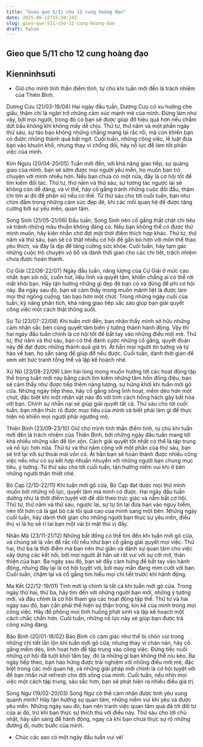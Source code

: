 ```yaml
---
title: "Gieo que 5/11 cho 12 cung hoàng đạo"
date: 2025-06-12T15:50:24Z
slug: gieo-que-511-cho-12-cung-hoang-dao
draft: false
---
```


## Gieo que 5/11 cho 12 cung hoàng đạo

## Kienninhsuti

- Giữ cho mình tinh thần điềm tĩnh, tự chủ khi tuần mới đến là trách nhiệm của Thiên Bình.
 

 
 


 
 
Dương Cưu (21/03-19/04)
Hai ngày đầu tuần, Dương Cưu có xu hướng che giấu, thậm chí là ngăn trở những cảm xúc mạnh mẽ của mình. Đừng làm như vậy, bởi mọi người, trong đó có bạn sẽ được giúp đỡ hiệu quả hơn nếu chấm dứt bầu không khí không mấy dễ chịu. Thứ tư, thứ năm và một phần ngày thứ sáu, sự táo bạo không những chẳng mang lại rắc rối, mà còn khiến bạn có được những thành quả bất ngờ. Cuối tuần, những công việc, lề luật đưa bạn vào khuôn khổ, nhưng thay vì chống đối, hãy nỗ lực để làm tốt phần việc của mình.
 
Kim Ngưu (20/04-20/05)
Tuần mới đến, với khả năng giao tiếp, sự quảng giao của mình, bạn sẽ sớm được mọi người yêu mến, họ muốn bạn trò chuyện với mình nhiều hơn. Nếu bạn chưa có một nửa, đây là cơ hội tốt để tìm kiếm đối tác. Thứ tư, thứ năm và thứ sáu, sự tương tác ngược lại sẽ không còn dễ dàng, và vì thế, hãy cố gắng tránh những cuộc đối đầu, thậm chí tìm ai đó để phân xử nếu có thể. Từ thứ sáu cho tới cuối tuần, bạn như chìm đắm trong những cảm xúc đẹp đẽ, khi các mối quan hệ đề được tăng cường bởi sự yêu mến, quan tâm.
 
Song Sinh (21/05-21/06)
Đầu tuần, Song Sinh nên cố gắng thắt chặt chi tiêu và tránh những mâu thuẫn không đáng có. Nếu bạn không thể có được thứ mình muốn, hãy kiên nhẫn chờ đợi một thời điểm thích hợp khác. Thứ tư, thứ năm và thứ sáu, bạn sẽ có thật nhiều cơ hội để gắn bó hơn với môn thể thao yêu thích, và đây là dịp để tăng cường sức khỏe. Cuối tuần, hãy tạm gác những cuộc trò chuyện vô bổ và dành thời gian cho các chi tiết, trách nhiệm chưa được hoàn thành.
 
Cự Giải (22/06-22/07)
Ngày đầu tuần, năng lượng của Cự Giải ở mức cao nhất: bạn sôi nổi, cuốn hút, liều lĩnh và quyết tâm, khiến chẳng ai có thể rời mắt khỏi bạn. Hãy tận hưởng những gì đẹp đẽ bạn có và đừng để phí cơ hội này. Ba ngày sau đó, bạn sẽ cảm thấy mong muốn mãnh liệt là được làm mọi thứ ngông cuồng, táo bạo hơn một chút. Trong những ngày cuối của tuần, kỹ năng phân tích, khả năng giao tiếp sắc sảo giúp bạn giải quyết công việc một cách thật thông suốt.
 
Sư Tử (23/07-22/08)
Khi tuần mới đến, bạn nhận thấy mình sở hữu những cảm nhận sắc bén cùng quyết tâm biến ý tưởng thành hành động. Vậy thì hai ngày đầu tuần chính là cơ hội tốt để bắt tay vào những điều mới mẻ. Thứ tư, thứ năm và thứ sáu, bạn có thể đánh cược những cố gắng, quyết đoán này để đạt được những thành quả giá trị. Ắt hẳn mọi người tin tưởng và tự hào về bạn, họ sẵn sàng để giúp đỡ nếu được. Cuối tuần, dành thời gian để xem xét bức tranh tổng thể và lập kế hoạch nhé.
 
Xử Nữ (23/08-22/09)
Làm hài lòng mong muốn hướng tới các hoạt động tập thể trong tuần mới này bằng cách tìm kiếm những tâm hồn đồng điệu, bạn sẽ cảm thấy như được tiếp thêm năng lượng, sự hứng khởi khi tuần mới gõ cửa. Những ngày tiếp theo, hãy cố gắng sống linh hoạt, mềm dẻo hơn một chút, đặc biệt khi một nhân vật nào đó với tính cách hống hách gây bất hòa với bạn. Chính sự nhẫn nại sẽ giúp giải quyết tất cả. Thứ sáu cho tới cuối tuần, bạn nhận thức rõ được mục tiêu của mình và biết phải làm gì để thực hiện nó khiến mọi người phải ngưỡng mộ.
 
Thiên Bình (23/09-23/10)
Giữ cho mình tinh thần điềm tĩnh, tự chủ khi tuần mới đến là trách nhiệm của Thiên Bình, bởi những ngày đầu tuần mang tới khá nhiều những vấn đề lộn xộn. Cách giải quyết tốt nhất có thể là tập trung và nỗ lực hơn nữa. Thứ tư và thư năm cộng với một phần của thứ sáu, bạn sẽ trở lại với sự thoải mái vốn có. Ắt hẳn bạn sẽ hoàn thành được nhiều công việc nếu như có sự kết hợp nhuần nhuyễn với những người bạn chung mục tiêu, ý tưởng. Từ thứ sáu cho tới cuối tuần, tận hưởng niềm vui khi ở bên những người thân thiết nhé.
 
Bò Cạp (2/10-22/11)
Khi tuần mới gõ cửa, Bò Cạp đạt được mọi thứ mình muốn bởi những nỗ lực, quyết tâm mà mình có được. Hai ngày đầu tuần dường như là thời điểm tuyệt vời để dõi theo trực giác và nắm bắt cơ hội. Thứ tư, thứ năm và thứ sáu, ngược lại, sự tự tin lại đưa bạn vào nguy hiểm, nên tốt hơn cả là gạt bỏ cái tôi quá cao của mình sang một bên. Những ngày cuối tuần, hãy dành thời gian cho những người bạn thực sự yêu mến, điều thú vị là họ sẽ rỉ tai bạn một vài bí mật thú vị đấy.
 
Nhân Mã (23/11-21/12)
Những bất đồng có thể tìm đến khi tuần mới gõ cửa, và chúng sẽ là vấn đề rắc rối nếu như bạn cố gắng giải quyết mọi việc. Thứ hai, thứ ba là thời điểm mà bạn nên thư giãn và dành sự quan tâm cho việc xây dựng các kết nối, bởi mọi người ắt hẳn sẽ rất vui với sự cởi mở, thân thiện của bạn. Ba ngày sau đó, bạn sẽ đầy cảm hứng để bắt tay vào hành động, nhưng đây lại là cơ hội tuyệt vời, bởi may mắn đang mỉm cười với bạn. Cuối tuần, chậm lại và cố gắng tìm hiểu mọi chi tiết trước khi hành động.
 
Ma Kết (22/12-19/01)
Tính mới lạ chính là tất cả khi tuần mới gõ cửa. Trong ngày thứ hai, thứ ba, hãy tìm đến với những người bạn mới, những ý tưởng mới, và đâu chính là cơ hội tham gia các hoạt động tập thể. Thứ tư và hai ngày sau đó, bạn cần phải thể hiện sự thận trọng, kín kẽ của mình trong mọi công việc. Hãy đề phòng mọi tình huống phát sinh và lập kế hoạch một cách chắc chắn hơn. Cuối tuần, những nỗ lực này sẽ giúp bạn được trả công xứng đáng.
 
Bảo Bình (20/01-18/02)
Bảo Bình có cảm giác như thể bị chôn vùi trong những chi tiết lẫn lộn khi tuần mới gõ cửa, nhưng thay vì chán nản, hãy cố gắng mềm dẻo, linh hoạt hơn để tập trung vào công việc. Đừng tiếc nuối những cơ hội đã tuột khỏi tầm tay, đó là những gì bạn không thể níu kéo. Ba ngày tiếp theo, bạn hào hứng được trải nghiệm với những điều mới mẻ, đặc biệt trong các mối quan hệ, và những giải pháp mới chính là cơ hội tuyệt vời để bạn nhấn nút refresh cho đời sống của mình. Cuối tuần, nếu nhìn mọi việc một cách tập trung, sâu sắc hơn, bạn sẽ phát hiện ra nhiều điều giá trị.
 
Song Ngư (19/02-20/03)
Song Ngư có thể cảm nhận được tình yêu xung quanh mình? Hãy tận hưởng sự quan tâm, những niềm vui khi yêu và được yêu mến. Những ngày sau đó, bạn nên tranh việc quan tâm quá đà tới đời tư của ai đó, trừ khi bạn thực sự thích thú với điều này. Thứ sáu cho tới chủ nhật, hãy sẵn sàng để hành động, ngay cả khi bạn chưa thực sự rõ những đường đi, nước bước của mình.
 
- Chúc các sao có một ngày đầu tuần vui vẻ!